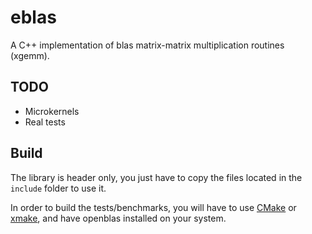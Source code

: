 # eblas

A C++ implementation of blas matrix-matrix multiplication routines (xgemm).

## TODO

- Microkernels
- Real tests

## Build

The library is header only, you just have to copy the files located in the `include` folder to use it.

In order to build the tests/benchmarks, you will have to use [CMake](https://cmake.org/) or [xmake](https://xmake.io),
and have openblas installed on your system.

